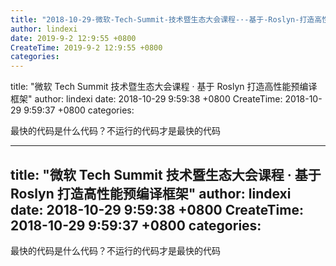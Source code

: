 ```yaml
---
title: "2018-10-29-微软-Tech-Summit-技术暨生态大会课程-·-基于-Roslyn-打造高性能预编译框架"
author: lindexi
date: 2019-9-2 12:9:55 +0800
CreateTime: 2019-9-2 12:9:55 +0800
categories: 
---
```


title: "微软 Tech Summit 技术暨生态大会课程 · 基于 Roslyn 打造高性能预编译框架"
author: lindexi
date: 2018-10-29 9:59:38 +0800
CreateTime: 2018-10-29 9:59:37 +0800
categories: 

<!--more-->



最快的代码是什么代码？不运行的代码才是最快的代码

<!--more-->


<!-- csdn -->
---
title: "微软 Tech Summit 技术暨生态大会课程 · 基于 Roslyn 打造高性能预编译框架"
author: lindexi
date: 2018-10-29 9:59:38 +0800
CreateTime: 2018-10-29 9:59:37 +0800
categories: 
---

最快的代码是什么代码？不运行的代码才是最快的代码

<!--more-->


<!-- csdn -->

